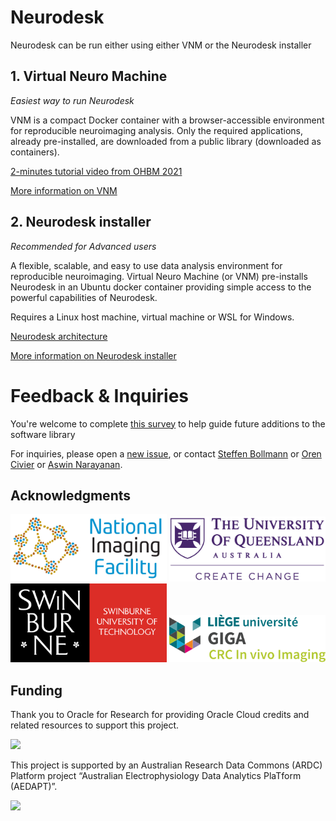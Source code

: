 # Neurodesk

Neurodesk can be run either using either VNM or the Neurodesk installer

## 1. Virtual Neuro Machine

_Easiest way to run Neurodesk_

VNM is a compact Docker container with a browser-accessible environment for reproducible neuroimaging analysis. Only the required applications, already pre-installed, are downloaded from a public library (downloaded as containers).

[2-minutes tutorial video from OHBM 2021](https://www.youtube.com/watch?v=JLv_5fycugw)

[More information on VNM](https://neurodesk.github.io/docs/vnm)

## 2. Neurodesk installer
_Recommended for Advanced users_

A flexible, scalable, and easy to use data analysis environment for reproducible neuroimaging. Virtual Neuro Machine (or VNM) pre-installs Neurodesk in an Ubuntu docker container providing simple access to the powerful capabilities of Neurodesk.

Requires a Linux host machine, virtual machine or WSL for Windows.

[Neurodesk architecture](https://neurodesk.github.io/docs/architecture)

[More information on Neurodesk installer](https://neurodesk.github.io/docs/neurodesk)




# Feedback & Inquiries

You're welcome to complete [this survey](https://forms.gle/deKy85yniJLP4hDM8) to help guide future additions to the software library

For inquiries, please open a [new issue](https://github.com/NeuroDesk/neurodesk/issues), or contact [Steffen Bollmann](https://github.com/stebo85) or [Oren Civier](https://github.com/civier) or [Aswin Narayanan](https://github.com/aswinnarayanan).

## Acknowledgments
<img src="/assets/img/nif.png" width="250">
<img src="/assets/img/uq_logo.png" width="250">
<img src="/assets/img/swinburne_uni_logo.svg" width="250">
<img src="/assets/img/liege_uni_logo.svg" width="250">

## Funding
Thank you to Oracle for Research for providing Oracle Cloud credits and related resources to support this project.

<img src="https://user-images.githubusercontent.com/4021595/119061922-db877080-ba18-11eb-9882-d53a25ec88ee.png" width="250">

This project is supported by an Australian Research Data Commons (ARDC) Platform project “Australian
Electrophysiology Data Analytics PlaTform (AEDAPT)”.

<img src="https://user-images.githubusercontent.com/4021595/119062104-3caf4400-ba19-11eb-8211-e2e9ce831a16.png" width="250">
